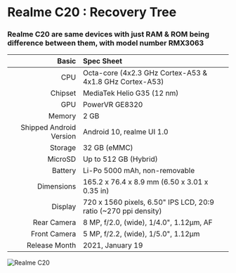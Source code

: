 Realme C20 : Recovery Tree
================================================================

### Realme C20 are same devices with just RAM & ROM being difference between them, with model number RMX3063 ###

Basic   | Spec Sheet
-------:|:-------------------------
CPU     | Octa-core (4x2.3 GHz Cortex-A53 & 4x1.8 GHz Cortex-A53)
Chipset | MediaTek Helio G35 (12 nm)
GPU     | PowerVR GE8320
Memory  | 2 GB
Shipped Android Version | Android 10, realme UI 1.0
Storage | 32 GB (eMMC)
MicroSD | Up to 512 GB (Hybrid)
Battery | Li-Po 5000 mAh, non-removable
Dimensions | 165.2 x 76.4 x 8.9 mm (6.50 x 3.01 x 0.35 in)
Display | 720 x 1560 pixels, 6.50" IPS LCD, 20:9 ratio (~270 ppi density)
Rear Camera  | 8 MP, f/2.0, (wide), 1/4.0", 1.12µm, AF
Front Camera | 	5 MP, f/2.2, (wide), 1/5.0", 1.12µm
Release Month |  2021, January 19

![Realme C20](https://fdn2.gsmarena.com/vv/pics/realme/realme-c20-1.jpg "Realme C20")